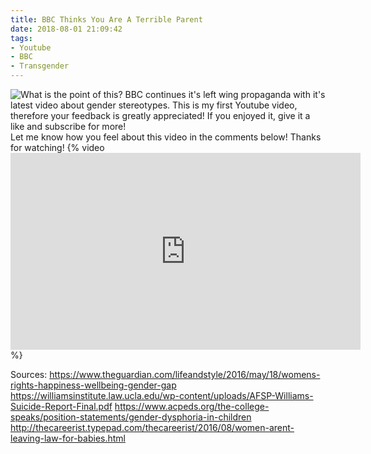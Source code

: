 ```yaml
---
title: BBC Thinks You Are A Terrible Parent
date: 2018-08-01 21:09:42
tags:
- Youtube
- BBC
- Transgender
---
```

![What is the point of this?](/images/bbcthumbnail.png)
BBC continues it's left wing propaganda with it's latest video about gender stereotypes.
This is my first Youtube video, therefore your feedback is greatly appreciated!
If you enjoyed it, give it a like and subscribe for more!<script async src="//pagead2.googlesyndication.com/pagead/js/adsbygoogle.js"></script><ins class="adsbygoogle" style="display:block; text-align:center;"  data-ad-layout="in-article"  data-ad-format="fluid"  data-ad-client="ca-pub-2164900147810573"  data-ad-slot="8817307412"></ins><script>(adsbygoogle = window.adsbygoogle || []).push({});</script>
Let me know how you feel about this video in the comments below!
Thanks for watching!
{% video <iframe width="560" height="315" src="https://www.youtube.com/embed/B5bRU5SyfDU" frameborder="0" allow="autoplay; encrypted-media" allowfullscreen></iframe> %}

Sources:
https://www.theguardian.com/lifeandstyle/2016/may/18/womens-rights-happiness-wellbeing-gender-gap
https://williamsinstitute.law.ucla.edu/wp-content/uploads/AFSP-Williams-Suicide-Report-Final.pdf
https://www.acpeds.org/the-college-speaks/position-statements/gender-dysphoria-in-children
http://thecareerist.typepad.com/thecareerist/2016/08/women-arent-leaving-law-for-babies.html
